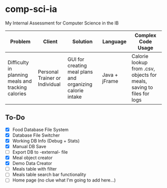 # comp-sci-ia
My Internal Assessment for Computer Science in the IB

| Problem                                 | Client           | Solution                                                    | Language     | Complex Code Usage                                                   |
|-----------------------------------------|------------------|--------------------------------------------------------------|--------------|------------------------------------------------------------------------|
| Difficulty in planning meals and tracking calories | Personal Trainer or Individual | GUI for creating meal plans and organizing calorie intake    | Java + jFrame | Calorie lookup from .csv, objects for meals, saving to files for logs |


## To-Do
- [X] Food Database File System
- [X] Database File Switcher
- [X] Working DB Info (Debug + Stats)
- [X] Manual DB Save
- [ ] Export DB to -external- file
- [X] Meal object creator
- [X] Demo Data Creator
- [ ] Meals table with filter
- [ ] Meals table search bar functionality
- [ ] Home page (no clue what I'm going to add here...)
